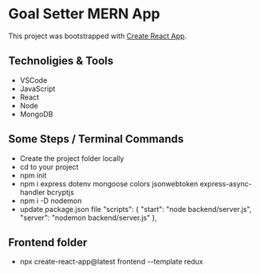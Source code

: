 # Goal Setter MERN App

This project was bootstrapped with [Create React App](https://github.com/facebook/create-react-app).

## Technoligies & Tools
* VSCode
* JavaScript
* React
* Node
* MongoDB

## Some Steps / Terminal Commands
* Create the project folder locally
* cd to your project
* npm init 
* npm i express dotenv mongoose colors jsonwebtoken express-async-handler bcryptjs
* npm i -D nodemon 
* update package.json file
   "scripts": {
    "start": "node backend/server.js",
    "server": "nodemon backend/server.js"
  },

## Frontend folder
* npx create-react-app@latest frontend --template redux